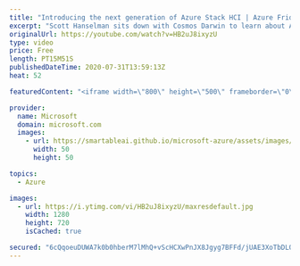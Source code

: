 ```yaml
---
title: "Introducing the next generation of Azure Stack HCI | Azure Friday"
excerpt: "Scott Hanselman sits down with Cosmos Darwin to learn about Azure Stack HCI, which is a new host operating system for hyperconverged infrastructure. Delivered as an Azure service, Azure Stack HCI provides the latest and up to date security, performance, and feature updates. To illustrate the flexibility"
originalUrl: https://youtube.com/watch?v=HB2uJ8ixyzU
type: video
price: Free
length: PT15M51S
publishedDateTime: 2020-07-31T13:59:13Z
heat: 52

featuredContent: "<iframe width=\"800\" height=\"500\" frameborder=\"0\" src=\"https://www.youtube.com/embed/HB2uJ8ixyzU\" allow=\"accelerometer; autoplay; encrypted-media; gyroscope; picture-in-picture\" allowfullscreen></iframe>"

provider:
  name: Microsoft
  domain: microsoft.com
  images:
    - url: https://smartableai.github.io/microsoft-azure/assets/images/organizations/microsoft.com-50x50.jpg
      width: 50
      height: 50

topics:
  - Azure

images:
  - url: https://i.ytimg.com/vi/HB2uJ8ixyzU/maxresdefault.jpg
    width: 1280
    height: 720
    isCached: true

secured: "6cQqoeuDUWA7k0b0hberM7lMhQ+vScHCXwPnJX8Jgyg7BFFd/jUAE3XoTbDLQhcXTDYw5usBJNF6G3gB6OLKH81g3yj+Ywpeotmi78UH1HafqOsJPm92Hz04WqTjMpBl3ugxtoo0K0bQqc/pOToHwvrijKpXr7K2k0d3Kl7u5R6HnWguRy0kX037KFUZ9req3A7vRTSSzPbcZLsufeBoSHJXZxcZytXfCZ+YxRJl4nF5nAsVxI4pv9OwFz41u9zPIqt6pW5wYNPaVNciIYNvkO7C9bvVxzUmK7q24QqdAlzoSaxFNsvP5LqCygTgrAs9BJpVsOstHNmTBwLn3lnvvZ74wFb80gI4QmDwW3hx+VEI8iPSZMbvAOM90hLFwOqGwY30r/Qo0iRTUZVlPROSCqSDrr+pgdxNU/Gf8UvMrPs=;2xY3rWKeEl927HSkjLphRQ=="
---
```


